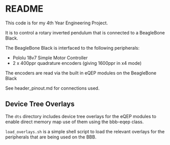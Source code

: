 # README

This code is for my 4th Year Engineering Project.

It is to control a rotary inverted pendulum that is connected to a BeagleBone Black.

The BeagleBone Black is interfaced to the following peripherals:

 + Pololu 18v7 Simple Motor Controller
 + 2 x 400ppr quadrature encoders (giving 1600ppr in x4 mode)
  
The encoders are read via the built in eQEP modules on the BeagleBone Black

See header_pinout.md for connections used.

## Device Tree Overlays

The `dts` directory includes device tree overlays for the eQEP modules to enable
direct memory map use of them using the bbb-eqep class.

`load_overlays.sh` is a simple shell script to load the relevant overlays for the
peripherals that are being used on the BBB.
  